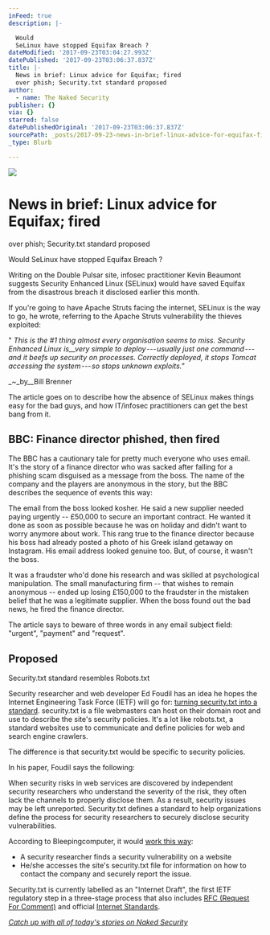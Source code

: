 ```yaml
---
inFeed: true
description: |-

  Would
  SeLinux have stopped Equifax Breach ?
dateModified: '2017-09-23T03:04:27.993Z'
datePublished: '2017-09-23T03:06:37.837Z'
title: |-
  News in brief: Linux advice for Equifax; fired
  over phish; Security.txt standard proposed 
author:
  - name: The Naked Security
publisher: {}
via: {}
starred: false
datePublishedOriginal: '2017-09-23T03:06:37.837Z'
sourcePath: _posts/2017-09-23-news-in-brief-linux-advice-for-equifax-fired-over-phish-s.md
_type: Blurb

---
```

![](https://the-grid-user-content.s3-us-west-2.amazonaws.com/c2583c74-97a8-4483-93d1-39e9dc32878e.png)

# News in brief: Linux advice for Equifax; fired
over phish; Security.txt standard proposed 

Would
SeLinux have stopped Equifax Breach ?

Writing
on the Double Pulsar site, infosec practitioner Kevin Beaumont
suggests Security
Enhanced Linux (SELinux) would have saved Equifax from
the disastrous
breach it
disclosed earlier this month.

If you're going to have Apache Struts facing the internet, SELinux is
the way to go, he wrote, referring to the Apache
Struts vulnerability the thieves exploited:

" _This is the \#1 thing almost every organisation seems to miss. Security
Enhanced Linux is__very
simple to deploy --- usually just one command --- and it
beefs up security on processes. Correctly deployed, it stops Tomcat
accessing the system --- so stops unknown exploits."_

_~_by__Bill Brenner

The
article goes on to describe how the absence of SELinux makes things
easy for the bad guys, and how IT/infosec practitioners can get the
best bang from it.

## BBC: Finance director phished, then fired

The BBC has a cautionary tale for pretty much everyone who uses
email. It's the story of a finance director who was sacked after
falling for a phishing scam disguised as a message from the boss. The
name of the company and the players are anonymous in the story, but
the BBC describes the sequence of events this way:

The email from
the boss looked kosher. He said a new supplier needed paying urgently
-- £50,000 to secure an important contract. He wanted it done as
soon as possible because he was on holiday and didn't want to worry
anymore about work. This rang true to the finance director because
his boss had already posted a photo of his Greek island getaway on
Instagram. His email address looked genuine too. But, of course, it
wasn't the boss.

It was a fraudster who'd done his research and was
skilled at psychological manipulation. The small manufacturing firm --
that wishes to remain anonymous -- ended up losing £150,000 to the
fraudster in the mistaken belief that he was a legitimate supplier.
When the boss found out the bad news, he fired the finance director.

The article says to beware of three words in any email subject
field: "urgent", "payment" and "request".

## Proposed
Security.txt standard resembles Robots.txt

Security researcher and web developer Ed Foudil has an idea he
hopes the Internet Engineering Task Force (IETF) will go for:
[turning security.txt
into a standard][0]. security.txt is a file webmasters can
host on their domain root and use to describe the site's security
policies. It's a lot like robots.txt, a standard websites use
to communicate and define policies for web and search engine
crawlers.

The difference is that security.txt would be specific to security
policies.

In his paper, Foudil says the following:

When security risks in web services are discovered by
independent security researchers who understand the severity of the
risk, they often lack the channels to properly disclose them. As a
result, security issues may be left unreported. Security.txt defines
a standard to help organizations define the process for security
researchers to securely disclose security vulnerabilities.

According to Bleepingcomputer, it would [work
this way][1]:

* A security researcher finds a
security vulnerability on a website 
* He/she accesses the site's security.txt file for
information on how to contact the company and securely report the
issue. 

Security.txt is currently labelled as an "Internet Draft", the
first IETF regulatory step in a three-stage process that also
includes [RFC
(Request For Comment)][2] and official [Internet
Standards][3].

_[Catch
up with all of today's stories on Naked Security][4]_

[0]: https://www.ietf.org/id/draft-foudil-securitytxt-00.txt
[1]: https://www.bleepingcomputer.com/news/security/security-txt-standard-proposed-similar-to-robots-txt/
[2]: https://en.wikipedia.org/wiki/Request_for_Comments
[3]: https://en.wikipedia.org/wiki/Internet_Standard
[4]: https://nakedsecurity.sophos.com/2017/09/19/